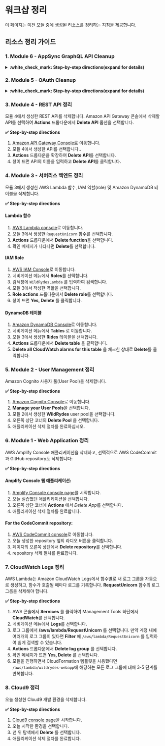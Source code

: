 # 워크샵 정리

이 페이지는 이전 모듈 중에 생성된 리소스를 정리하는 지침을 제공합니다.

## 리소스 정리 가이드

### 1. Module 6 - AppSync GraphQL API Cleanup

<details>
<summary><strong>:white_check_mark: Step-by-step directions(expand for details)</strong></summary><p>
Delete the AppSync GraphQL API. From the AppSync console, select the application and click **Delete**

1. Go to the [AWS AppSync Console][appsync-console].
1. Select the API created for this workshop.
1. Select **Delete** from the top right.
1. Complete the application deletion process.

</p></details>

### 2. Module 5 - OAuth Cleanup

<details>
<summary><strong>:white_check_mark: Step-by-step directions(expand for details)</strong></summary><p>
Delete the Unicorn Manager CloudFront distribution and S3 bucket for the static website hosting created in module 5. Using the Lambda console, also delete the **ListUnicornRides** and **ListUnicornAuthorizer** functions. If you have deployed the pre-requisites CloudFormation stack, delete the stack using the CloudFormation console.

1. In the AWS Management Console, click **Services** then select **CloudFront** under Networking & Content Delivery.

1. Select the distribution for the Unicorn Manager application we created in module 5 and click **Disable**.

1. Once the distribution is disabled, click **Delete**.

1. Using the **Services** dropdown, navigate to the **S3** console under Storage.

1. Select the **unicornmanager-xxx** bucket and click **Delete bucket**. In the confirmation window enter the bucket name and click **Confirm**.

1. Next, using the **Services** dropdown navigate to the **Lambda** console under Compute.

1. From the functions list, select the **ListUnicornRides** function and use the **Actions** dropdown to select **Delete**.

1. Repeat the same operation for the **ListUnicornAuthorizer** function.

1. If you have deployed the pre-requisites stack before starting module 5, navigate to the **CloudFormation** console under Management Tools.

1. Select the **WildRydes-xxx** stack and use the **Actions** dropdown to click **Delete Stack**.

</p></details>

### 3. Module 4 - REST API 정리
모듈 4에서 생성한 REST API를 삭제합니다.  Amazon API Gateway 콘솔에서 삭제할 API를 선택하여 **Actions** 드롭다운에서 **Delete API** 옵션을 선택합니다. 

**:white_check_mark: Step-by-step directions**

1. [Amazon API Gateway Console][api-gw-console]로 이동합니다.
1. 모듈 4에서 생성한 API를 선택합니다..
1. **Actions** 드롭다운을 확장하여 **Delete API**를 선택합니다.
1. 창이 뜨면 API의 이름을 입력하고 **Delete API**를 클릭합니다.

### 4. Module 3 - 서버리스 백엔드 정리
모듈 3에서 생성한 AWS Lambda 함수, IAM 역할(role) 및 Amazon DynamoDB 테이블을 삭제합니다.

**:white_check_mark: Step-by-step directions**

#### Lambda 함수

1. [AWS Lambda console][lambda-console]로 이동합니다.
1. 모듈 3에서 생성한 `RequestUnicorn` 함수를 선택합니다. 
1. **Actions** 드롭다운에서 **Delete function**을 선택합니다.
1. 확인 메세지가 나타나면 **Delete**를 선택합니다. 

#### IAM Role

1. [AWS IAM Console][iam-console]로 이동합니다.
1. 네비게이션 메뉴에서 **Roles**를 선택합니다. 
1. 검색창에 `WildRydesLambda` 를 입력하여 검색합니다. 
1. 모듈 3에서 작성한 역할을 선택합니다.
1. **Role actions** 드롭다운에서 **Delete role**를 선택합니다. 
1. 창이 뜨면 **Yes, Delete** 를 클릭합니다. 

#### DynamoDB 테이블

1. [Amazon DynamoDB Console][dynamodb-console]로 이동합니다.
1. 네비게이션 메뉴에서 **Tables** 로 이동합니다. 
1. 모듈 3에서 생성한 **Rides** 테이블을 선택합니다. 
1. **Actions** 드롭다운에서 **Delete table** 을 클릭합니다. 
1. **Delete all CloudWatch alarms for this table** 을 체크한 상태로 **Delete**를 클릭합니다.

### 5. Module 2 - User Management 정리
Amazon Cognito 사용자 풀(User Pool)을 삭제합니다.

**:white_check_mark: Step-by-step directions**

1. [Amazon Cognito Console][cognito-console]로 이동합니다.
1. **Manage your User Pools**을 선택합니다.
1. 모듈 2에서 생성한 **WildRydes** user pool을 선택합니다. 
1. 오른쪽 상단 코너의 **Delete Pool** 을 선택합니다. 
1. 애플리케이션 삭제 절차를 완료하십시오. 

### 6. Module 1 - Web Application 정리
AWS Amplify Console 애플리케이션을 삭제하고, 선택적으로 AWS CodeCommit과 GitHub repository도 삭제합니다:

**:white_check_mark: Step-by-step directions**

#### Amplify Console 웹 애플리케이션:

1. [Amplify Console console page][amplify-console-console]를 시작합니다.
1. 오늘 실습했던 애플리케이션을 선택합니다. 
1. 오른쪽 상단 코너에 **Actions** 에서 *Delete App*를 선택합니다.
1. 애플리케이션 삭제 절차를 완료합니다. 

#### For the CodeCommit repository:

1. [AWS CodeCommit console][codecommit-console]로 이동합니다.
1. 오늘 생성한 repository 옆의 라디오 버튼을 클릭합니다.
1. 페이지의 오른쪽 상단에서 **Delete repository**를 선택합니다.  
1. repository 삭제 절차를 완료합니다.


### 7. CloudWatch Logs 정리
AWS Lambda는 Amazon CloudWatch Logs에서 함수별로 새 로그 그룹을 자동으로 생성하고, 함수가 호출될 때마다 로그를 기록합니다. **RequestUnicorn** 함수의 로그 그룹을 삭제해야 합니다. 

**:white_check_mark: Step-by-step directions**

1. AWS 콘솔에서 **Services** 를 클릭하여 Management Tools 하단에서 **CloudWatch**를 선택합니다.
1. 네비게이션 메뉴에서 **Logs**를 선택합니다. 
1. 로그 그룹에서 **/aws/lambda/RequestUnicorn** 를 선택합니다. 만약 계정 내에 여러개의 로그 그룹이 있다면 **Filter** 에 `/aws/lambda/RequestUnicorn` 를 입력하여 쉽게 검색할 수 있습니다. 
1. **Actions** 드롭다운에서 **Delete log group** 를 선택합니다. 
1. 확인 메세지가 뜨면 **Yes, Delete** 를 선택합니다. 
1. 모듈을 진행하면서 CloudFormation 템플릿을 사용했다면 `/aws/lambda/wildrydes-webapp`에 해당하는 모든 로그 그룹에 대해 3-5 단계를 반복합니다. 

### 8. Cloud9 정리
오늘 생성한 Cloud9 개발 환경을 삭제합니다. 

**:white_check_mark: Step-by-step directions**

1. [Cloud9 console page][cloud9-console]을 시작합니다.
1. 오늘 시작한 환경을 선택합니다.
1. 맨 위 탐색에서 **Delete** 를 선택합니다.
1. 애플리케이션 삭제 절차를 완료합니다. 


[amplify-console-console]: https://console.aws.amazon.com/amplify/home
[amplify-console]: https://aws.amazon.com/amplify/console/
[api-gw-console]: https://console.aws.amazon.com/apigateway/home
[cloud9-console]: https://console.aws.amazon.com/cloud9/home
[codecommit-console]: https://console.aws.amazon.com/codesuite/codecommit/repositories
[codecommit-free]: https://aws.amazon.com/codecommit/pricing/
[cognito-console]: https://console.aws.amazon.com/cognito/home
[commit]: https://aws.amazon.com/codecommit
[create-repo]: https://help.github.com/en/articles/create-a-repo
[dynamodb-console]: https://console.aws.amazon.com/dynamodb/home
[github-clone]: https://help.github.com/en/articles/cloning-a-repository
[github]: https://github.com
[github-new-sshkey]: https://help.github.com/en/articles/generating-a-new-ssh-key-and-adding-it-to-the-ssh-agent
[iam-console]: https://console.aws.amazon.com/iam/home
[lambda-console]: https://console.aws.amazon.com/lambda/home
[region-services]: https://aws.amazon.com/about-aws/global-infrastructure/regional-product-services/
[setup]: ../0_Setup/
[user-management]: ../2_UserManagement/
